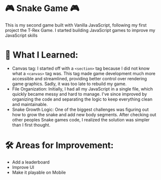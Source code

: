 # 🎮 Snake Game 🎮
This is my second game built with Vanilla JavaScript, following my first project the T-Rex Game. I started building JavaScript games to improve my JavaScript skills

# 🚀 What I Learned:
- Canvas tag: I started off with a `<section>` tag because I did not know what a `<canvas>` tag was. This tag made game development much more accessible and streamlined, providing better control over rendering game graphics. Sadly, it was too late to rebuild my game.
- File Organization: Initially, I had all my JavaScript in a single file, which quickly became messy and hard to manage. I've since improved by organizing the code and separating the logic to keep everything clean and maintainable.
- Snake Growth Logic: One of the biggest challenges was figuring out how to grow the snake and add new body segments. After checking out other peoples Snake games code, I realized the solution was simpler than I first thought.

# 🛠️ Areas for Improvement:
- Add a leaderboard
- Improve UI
- Make it playable on Mobile